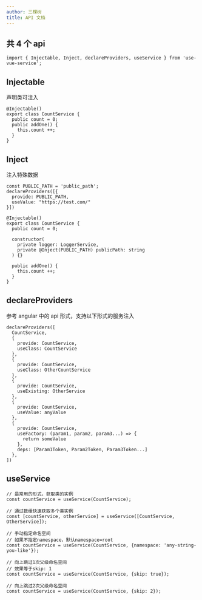 ```yaml
---
author: 三棵树
title: API 文档
---
```


## 共 4 个 api

`import { Injectable, Inject, declareProviders, useService } from 'use-vue-service';`

## Injectable

声明类可注入

```
@Injectable()
export class CountService {
  public count = 0;
  public addOne() {
    this.count ++;
  }
}
```

## Inject

注入特殊数据

```
const PUBLIC_PATH = 'public_path';
declareProviders([{
  provide: PUBLIC_PATH,
  useValue: "https://test.com/"
}])

@Injectable()
export class CountService {
  public count = 0;

  constructor(
    private logger: LoggerService,
    private @Inject(PUBLIC_PATH) publicPath: string
  ) {}

  public addOne() {
    this.count ++;
  }
}
```

## declareProviders

参考 angular 中的 api 形式，支持以下形式的服务注入

```
declareProviders([
  CountService,
  {
    provide: CountService,
    useClass: CountService
  },
  {
    provide: CountService,
    useClass: OtherCountService
  },
  {
    provide: CountService,
    useExisting: OtherService
  },
  {
    provide: CountService,
    useValue: anyValue
  },
  {
    provide: CountService,
    useFactory: (param1, param2, param3...) => {
      return someValue
    },
    deps: [Param1Token, Param2Token, Param3Token...]
  },
])
```

## useService

```
// 最常用的形式，获取类的实例
const countService = useService(CountService);

// 通过数组快速获取多个类实例
const [countService, otherService] = useService([CountService, OtherService]);

// 手动指定命名空间
// 如果不指定namespace，默认namespace=root
const countService = useService(CountService, {namespace: 'any-string-you-like'});

// 向上跳过1次父级命名空间
// 效果等于skip: 1
const countService = useService(CountService, {skip: true});

// 向上跳过2次父级命名空间
const countService = useService(CountService, {skip: 2});
```
